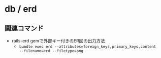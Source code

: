 # db / erd

## 関連コマンド

- rails-erd gemで外部キー付きのER図の出力方法
  - `bundle exec erd --attributes=foreign_keys,primary_keys,content --filename=erd --filetype=png`
